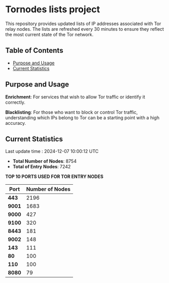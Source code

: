 # Tornodes lists project

This repository provides updated lists of IP addresses associated with Tor relay nodes. The lists are refreshed every 30 minutes to ensure they reflect the most current state of the Tor network.

## Table of Contents

- [Purpose and Usage](#purpose-and-usage)
- [Current Statistics](#current-statistics)


## Purpose and Usage

**Enrichment**: For services that wish to allow Tor traffic or identify it correctly.

**Blacklisting**: For those who want to block or control Tor traffic, understanding which IPs belong to Tor can be a starting point with a high accuracy.

## Current Statistics

Last update time : 2024-12-07 10:00:12 UTC

- **Total Number of Nodes**: 8754
- **Total of Entry Nodes**: 7242

**TOP 10 PORTS USED FOR TOR ENTRY NODES**

| **Port** | **Number of Nodes** |
|------|-----------------|
| **443**   | 2196  |
| **9001**   | 1683  |
| **9000**   | 427  |
| **9100**   | 320  |
| **8443**   | 181  |
| **9002**   | 148  |
| **143**   | 111  |
| **80**   | 100  |
| **110**   | 100  |
| **8080**   | 79  |

